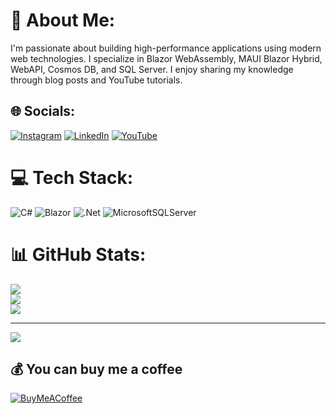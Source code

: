 # 💫 About Me:
I'm passionate about building high-performance applications using modern web technologies. I specialize in Blazor WebAssembly, MAUI Blazor Hybrid, WebAPI, Cosmos DB, and SQL Server. I enjoy sharing my knowledge through blog posts and YouTube tutorials.


## 🌐 Socials:
[![Instagram](https://img.shields.io/badge/Instagram-%23E4405F.svg?logo=Instagram&logoColor=white)](https://instagram.com/rijalsailesh_) [![LinkedIn](https://img.shields.io/badge/LinkedIn-%230077B5.svg?logo=linkedin&logoColor=white)](https://linkedin.com/in/saileshrijal) [![YouTube](https://img.shields.io/badge/YouTube-%23FF0000.svg?logo=YouTube&logoColor=white)](https://youtube.com/@rijalsailesh) 

# 💻 Tech Stack:
![C#](https://img.shields.io/badge/c%23-%23239120.svg?style=for-the-badge&logo=csharp&logoColor=white) ![Blazor](https://img.shields.io/badge/blazor-%235C2D91.svg?style=for-the-badge&logo=blazor&logoColor=white) ![.Net](https://img.shields.io/badge/.NET-5C2D91?style=for-the-badge&logo=.net&logoColor=white) ![MicrosoftSQLServer](https://img.shields.io/badge/Microsoft%20SQL%20Server-CC2927?style=for-the-badge&logo=microsoft%20sql%20server&logoColor=white)
# 📊 GitHub Stats:
![](https://github-readme-stats.vercel.app/api?username=saileshrijal&theme=dark&hide_border=false&include_all_commits=false&count_private=false)<br/>
![](https://github-readme-streak-stats.herokuapp.com/?user=saileshrijal&theme=dark&hide_border=false)<br/>
![](https://github-readme-stats.vercel.app/api/top-langs/?username=saileshrijal&theme=dark&hide_border=false&include_all_commits=false&count_private=false&layout=compact)

---
[![](https://visitcount.itsvg.in/api?id=saileshrijal&icon=0&color=0)](https://visitcount.itsvg.in)

  ## 💰 You can buy me a coffee
  [![BuyMeACoffee](https://img.shields.io/badge/Buy%20Me%20a%20Coffee-ffdd00?style=for-the-badge&logo=buy-me-a-coffee&logoColor=black)](https://buymeacoffee.com/saileshrijal) 

  
<!-- Proudly created with GPRM ( https://gprm.itsvg.in ) -->
